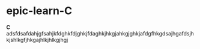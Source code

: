 # epic-learn-C
**C**
adsfdsafdahjgfsahjkfdghkfdjghkjfdaghkjhkgjahkgjghkjafdgfhkgdsajhgafdsjhkjshlkgfjhkgajhlkjhlkgjhgj
